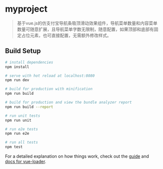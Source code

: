 # myproject

> 基于vue.js的仿支付宝导航条吸顶滑动效果组件，导航菜单数量和内容菜单数量可随意扩展，且导航菜单字数无限制，随意配置，如果顶部和底部有固定占位元素，也可直接配置，无需额外修改样式。

## Build Setup

``` bash
# install dependencies
npm install

# serve with hot reload at localhost:8080
npm run dev

# build for production with minification
npm run build

# build for production and view the bundle analyzer report
npm run build --report

# run unit tests
npm run unit

# run e2e tests
npm run e2e

# run all tests
npm test
```

For a detailed explanation on how things work, check out the [guide](http://vuejs-templates.github.io/webpack/) and [docs for vue-loader](http://vuejs.github.io/vue-loader).

